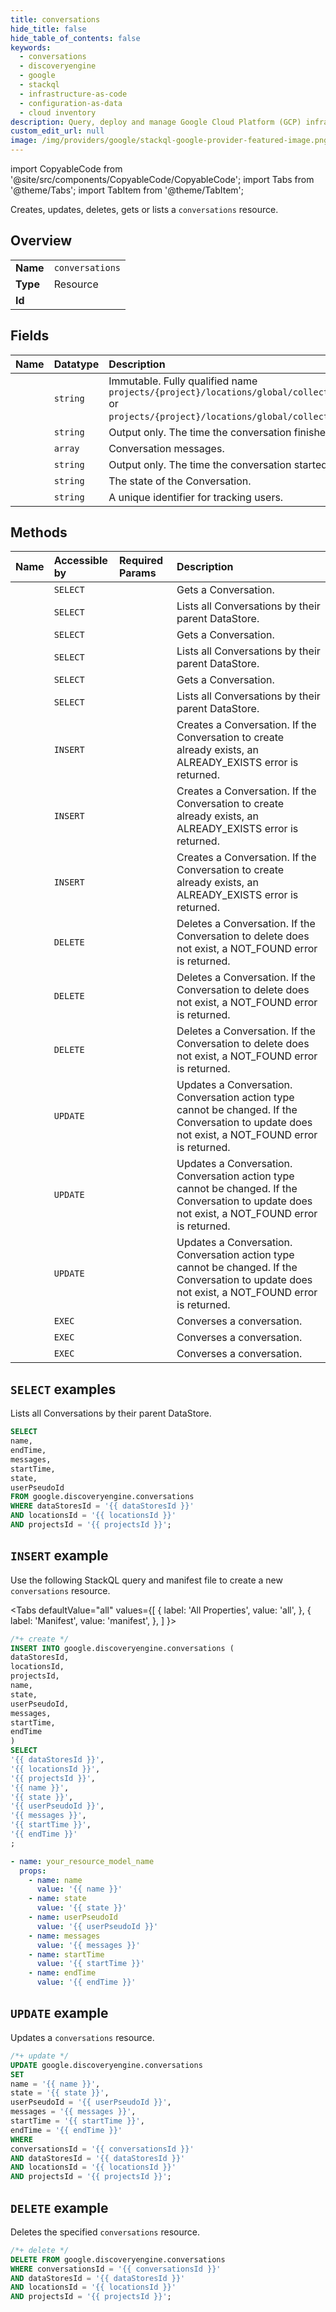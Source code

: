 ```yaml
---
title: conversations
hide_title: false
hide_table_of_contents: false
keywords:
  - conversations
  - discoveryengine
  - google
  - stackql
  - infrastructure-as-code
  - configuration-as-data
  - cloud inventory
description: Query, deploy and manage Google Cloud Platform (GCP) infrastructure and resources using SQL
custom_edit_url: null
image: /img/providers/google/stackql-google-provider-featured-image.png
---
```


import CopyableCode from '@site/src/components/CopyableCode/CopyableCode';
import Tabs from '@theme/Tabs';
import TabItem from '@theme/TabItem';

Creates, updates, deletes, gets or lists a <code>conversations</code> resource.

## Overview
<table><tbody>
<tr><td><b>Name</b></td><td><code>conversations</code></td></tr>
<tr><td><b>Type</b></td><td>Resource</td></tr>
<tr><td><b>Id</b></td><td><CopyableCode code="google.discoveryengine.conversations" /></td></tr>
</tbody></table>

## Fields
| Name | Datatype | Description |
|:-----|:---------|:------------|
| <CopyableCode code="name" /> | `string` | Immutable. Fully qualified name `projects/{project}/locations/global/collections/{collection}/dataStore/*/conversations/*` or `projects/{project}/locations/global/collections/{collection}/engines/*/conversations/*`. |
| <CopyableCode code="endTime" /> | `string` | Output only. The time the conversation finished. |
| <CopyableCode code="messages" /> | `array` | Conversation messages. |
| <CopyableCode code="startTime" /> | `string` | Output only. The time the conversation started. |
| <CopyableCode code="state" /> | `string` | The state of the Conversation. |
| <CopyableCode code="userPseudoId" /> | `string` | A unique identifier for tracking users. |

## Methods
| Name | Accessible by | Required Params | Description |
|:-----|:--------------|:----------------|:------------|
| <CopyableCode code="projects_locations_collections_data_stores_conversations_get" /> | `SELECT` | <CopyableCode code="collectionsId, conversationsId, dataStoresId, locationsId, projectsId" /> | Gets a Conversation. |
| <CopyableCode code="projects_locations_collections_data_stores_conversations_list" /> | `SELECT` | <CopyableCode code="collectionsId, dataStoresId, locationsId, projectsId" /> | Lists all Conversations by their parent DataStore. |
| <CopyableCode code="projects_locations_collections_engines_conversations_get" /> | `SELECT` | <CopyableCode code="collectionsId, conversationsId, enginesId, locationsId, projectsId" /> | Gets a Conversation. |
| <CopyableCode code="projects_locations_collections_engines_conversations_list" /> | `SELECT` | <CopyableCode code="collectionsId, enginesId, locationsId, projectsId" /> | Lists all Conversations by their parent DataStore. |
| <CopyableCode code="projects_locations_data_stores_conversations_get" /> | `SELECT` | <CopyableCode code="conversationsId, dataStoresId, locationsId, projectsId" /> | Gets a Conversation. |
| <CopyableCode code="projects_locations_data_stores_conversations_list" /> | `SELECT` | <CopyableCode code="dataStoresId, locationsId, projectsId" /> | Lists all Conversations by their parent DataStore. |
| <CopyableCode code="projects_locations_collections_data_stores_conversations_create" /> | `INSERT` | <CopyableCode code="collectionsId, dataStoresId, locationsId, projectsId" /> | Creates a Conversation. If the Conversation to create already exists, an ALREADY_EXISTS error is returned. |
| <CopyableCode code="projects_locations_collections_engines_conversations_create" /> | `INSERT` | <CopyableCode code="collectionsId, enginesId, locationsId, projectsId" /> | Creates a Conversation. If the Conversation to create already exists, an ALREADY_EXISTS error is returned. |
| <CopyableCode code="projects_locations_data_stores_conversations_create" /> | `INSERT` | <CopyableCode code="dataStoresId, locationsId, projectsId" /> | Creates a Conversation. If the Conversation to create already exists, an ALREADY_EXISTS error is returned. |
| <CopyableCode code="projects_locations_collections_data_stores_conversations_delete" /> | `DELETE` | <CopyableCode code="collectionsId, conversationsId, dataStoresId, locationsId, projectsId" /> | Deletes a Conversation. If the Conversation to delete does not exist, a NOT_FOUND error is returned. |
| <CopyableCode code="projects_locations_collections_engines_conversations_delete" /> | `DELETE` | <CopyableCode code="collectionsId, conversationsId, enginesId, locationsId, projectsId" /> | Deletes a Conversation. If the Conversation to delete does not exist, a NOT_FOUND error is returned. |
| <CopyableCode code="projects_locations_data_stores_conversations_delete" /> | `DELETE` | <CopyableCode code="conversationsId, dataStoresId, locationsId, projectsId" /> | Deletes a Conversation. If the Conversation to delete does not exist, a NOT_FOUND error is returned. |
| <CopyableCode code="projects_locations_collections_data_stores_conversations_patch" /> | `UPDATE` | <CopyableCode code="collectionsId, conversationsId, dataStoresId, locationsId, projectsId" /> | Updates a Conversation. Conversation action type cannot be changed. If the Conversation to update does not exist, a NOT_FOUND error is returned. |
| <CopyableCode code="projects_locations_collections_engines_conversations_patch" /> | `UPDATE` | <CopyableCode code="collectionsId, conversationsId, enginesId, locationsId, projectsId" /> | Updates a Conversation. Conversation action type cannot be changed. If the Conversation to update does not exist, a NOT_FOUND error is returned. |
| <CopyableCode code="projects_locations_data_stores_conversations_patch" /> | `UPDATE` | <CopyableCode code="conversationsId, dataStoresId, locationsId, projectsId" /> | Updates a Conversation. Conversation action type cannot be changed. If the Conversation to update does not exist, a NOT_FOUND error is returned. |
| <CopyableCode code="projects_locations_collections_data_stores_conversations_converse" /> | `EXEC` | <CopyableCode code="collectionsId, conversationsId, dataStoresId, locationsId, projectsId" /> | Converses a conversation. |
| <CopyableCode code="projects_locations_collections_engines_conversations_converse" /> | `EXEC` | <CopyableCode code="collectionsId, conversationsId, enginesId, locationsId, projectsId" /> | Converses a conversation. |
| <CopyableCode code="projects_locations_data_stores_conversations_converse" /> | `EXEC` | <CopyableCode code="conversationsId, dataStoresId, locationsId, projectsId" /> | Converses a conversation. |

## `SELECT` examples

Lists all Conversations by their parent DataStore.

```sql
SELECT
name,
endTime,
messages,
startTime,
state,
userPseudoId
FROM google.discoveryengine.conversations
WHERE dataStoresId = '{{ dataStoresId }}'
AND locationsId = '{{ locationsId }}'
AND projectsId = '{{ projectsId }}'; 
```

## `INSERT` example

Use the following StackQL query and manifest file to create a new <code>conversations</code> resource.

<Tabs
    defaultValue="all"
    values={[
        { label: 'All Properties', value: 'all', },
        { label: 'Manifest', value: 'manifest', },
    ]
}>
<TabItem value="all">

```sql
/*+ create */
INSERT INTO google.discoveryengine.conversations (
dataStoresId,
locationsId,
projectsId,
name,
state,
userPseudoId,
messages,
startTime,
endTime
)
SELECT 
'{{ dataStoresId }}',
'{{ locationsId }}',
'{{ projectsId }}',
'{{ name }}',
'{{ state }}',
'{{ userPseudoId }}',
'{{ messages }}',
'{{ startTime }}',
'{{ endTime }}'
;
```
</TabItem>
<TabItem value="manifest">

```yaml
- name: your_resource_model_name
  props:
    - name: name
      value: '{{ name }}'
    - name: state
      value: '{{ state }}'
    - name: userPseudoId
      value: '{{ userPseudoId }}'
    - name: messages
      value: '{{ messages }}'
    - name: startTime
      value: '{{ startTime }}'
    - name: endTime
      value: '{{ endTime }}'

```
</TabItem>
</Tabs>

## `UPDATE` example

Updates a <code>conversations</code> resource.

```sql
/*+ update */
UPDATE google.discoveryengine.conversations
SET 
name = '{{ name }}',
state = '{{ state }}',
userPseudoId = '{{ userPseudoId }}',
messages = '{{ messages }}',
startTime = '{{ startTime }}',
endTime = '{{ endTime }}'
WHERE 
conversationsId = '{{ conversationsId }}'
AND dataStoresId = '{{ dataStoresId }}'
AND locationsId = '{{ locationsId }}'
AND projectsId = '{{ projectsId }}';
```

## `DELETE` example

Deletes the specified <code>conversations</code> resource.

```sql
/*+ delete */
DELETE FROM google.discoveryengine.conversations
WHERE conversationsId = '{{ conversationsId }}'
AND dataStoresId = '{{ dataStoresId }}'
AND locationsId = '{{ locationsId }}'
AND projectsId = '{{ projectsId }}';
```
